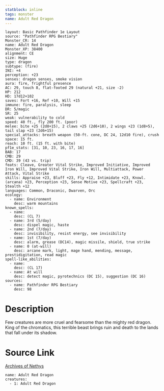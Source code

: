 ```yaml
---
statblock: inline
tags: monster
name: Adult Red Dragon
---
```

```statblock
layout: Basic Pathfinder 1e Layout
source: "Pathfinder RPG Bestiary"
Monster_CR: 14
name: Adult Red Dragon
Monster_XP: 38400
alignment: CE
size: Huge
type: dragon
subtype: (fire)
INI: +4
perception: +23
senses: dragon senses, smoke vision
aura: fire, frightful presence
AC: 29, touch 8, flat-footed 29 (natural +21, size -2)
HP: 212
HD: 17d12+102
saves: Fort +16, Ref +10, Will +15
immune: fire, paralysis, sleep
DR: 5/magic
SR: 25
weak: vulnerability to cold
speed: 40 ft., fly 200 ft. (poor)
melee: bite +25 (2d8+15), 2 claws +25 (2d6+10), 2 wings +23 (1d8+5), tail slap +23 (2d6+15)
special_attacks: breath weapon (50-ft. cone, DC 24, 12d10 fire), crush
space: 15 ft.
reach: 10 ft. (15 ft. with bite)
pf1e_stats: [31, 10, 23, 16, 17, 16]
BAB: 17
CMB: 29
CMD: 39 (43 vs. trip)
feats: Cleave, Greater Vital Strike, Improved Initiative, Improved Iron Will, Improved Vital Strike, Iron Will, Multiattack, Power Attack, Vital Strike
skills: Appraise +23, Bluff +23, Fly +12, Intimidate +23, Knowl. (arcana) +23, Perception +23, Sense Motive +23, Spellcraft +23, Stealth +12
languages: Common, Draconic, Dwarven, Orc
ecology:
  - name: Environment
    desc: warm mountains
known_spells:
  - name:
    desc: (CL 7)
  - name: 3rd (5/day)
    desc: dispel magic, haste
  - name: 2nd (7/day)
    desc: invisibility, resist energy, see invisibility
  - name: 1st (7/day)
    desc: alarm, grease (DC14), magic missile, shield, true strike
  - name: 0 (at-will)
    desc: arcane mark, light, mage hand, mending, message, prestidigitation, read magic
spell-like_abilities:
  - name:
    desc: (CL 17)
  - name: At will
    desc: detect magic, pyrotechnics (DC 15), suggestion (DC 16)
sources:
  - name: Pathfinder RPG Bestiary
    desc: 98
```
# Description
Few creatures are more cruel and fearsome than the mighty red dragon. King of the chromatics, this terrible beast brings ruin and death to the lands that fall under its shadow.
# Source Link
[Archives of Nethys](https://aonprd.com/MonsterDisplay.aspx?ItemName=Adult%20Red%20Dragon)
```encounter-table
name: Adult Red Dragon
creatures:
  - 1: Adult Red Dragon
```
